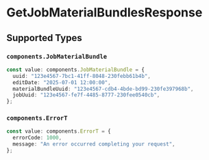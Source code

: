 # GetJobMaterialBundlesResponse


## Supported Types

### `components.JobMaterialBundle`

```typescript
const value: components.JobMaterialBundle = {
  uuid: "123e4567-7bc1-41ff-8048-230febb61b4b",
  editDate: "2025-07-01 12:00:00",
  materialBundleUuid: "123e4567-cdb4-4bde-bd99-230fe397968b",
  jobUuid: "123e4567-fe7f-4485-8777-230fee0540cb",
};
```

### `components.ErrorT`

```typescript
const value: components.ErrorT = {
  errorCode: 1000,
  message: "An error occurred completing your request",
};
```

